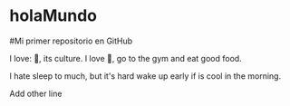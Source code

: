# holaMundo

#Mi primer repositorio en GitHub

I love: 🗾, its culture. I love 💪, go to the gym and eat good food.

I hate sleep to much, but it's hard wake up early if is cool in the morning.

Add other line
